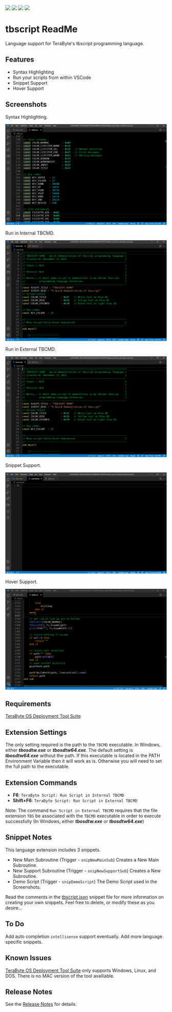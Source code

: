 ![](https://vsmarketplacebadge.apphb.com/version-short/willasm.tbscript-vscode-ext.svg)
![](https://vsmarketplacebadge.apphb.com/installs-short/willasm.tbscript-vscode-ext.svg)
![](https://vsmarketplacebadge.apphb.com/downloads-short/willasm.tbscript-vscode-ext.svg)
![](https://vsmarketplacebadge.apphb.com/rating/willasm.tbscript-vscode-ext.svg)

# tbscript ReadMe

Language support for TeraByte's tbscript programming language.

## Features
- Syntax Highlighting
- Run your scripts from within VSCode
- Snippet Support
- Hover Support

## Screenshots

Syntax Highlighting.

![Syntax Highlighting](https://github.com/willasm/tbscript/blob/master/images/syntaxhighlighting.gif)

Run in Internal TBCMD.

![Run in Internal TBCMD](https://github.com/willasm/tbscript/blob/master/images/runinternal.gif)

Run in External TBCMD.

![Run in External TBCMD](https://github.com/willasm/tbscript/blob/master/images/runexternal.gif)

Snippet Support.

![Snippets](https://github.com/willasm/tbscript/blob/master/images/snippet.gif)

Hover Support.

![Snippets](https://github.com/willasm/tbscript/blob/master/images/hover.gif)

## Requirements
[TeraByte OS Deployment Tool Suite](https://www.terabyteunlimited.com/tbosdt/)

## Extension Settings
The only setting required is the path to the `TBCMD` executable.
In Windows, either ***tbosdtw.exe*** or ***tbosdtw64.exe***.
The default setting is ***tbosdtw64.exe*** without the path.
If this executable is located in the PATH Environment Variable then it will work as is.
Otherwise you will need to set the full path to the executable.

## Extension Commands
- **F6**: `TeraByte Script: Run Script in Internal TBCMD`
- **Shift+F6**: `TeraByte Script: Run Script in External TBCMD`

Note: The command `Run Script in External TBCMD` requires that the file extension `TBS` be associated with
the `TBCMD` executable in order to  execute successfully (In Windows, either ***tbosdtw.exe*** or ***tbosdtw64.exe***)

## Snippet Notes
This language extension includes 3 snippets.

* New Main Subroutine (Trigger - `snipNewMainSub`)           Creates a New Main Subroutine.
* New Support Subroutine (Trigger - `snipNewSupportSub`)     Creates a New Subroutine.
* Demo Script (Trigger - `snipDemoScript`)                   The Demo Script used in the Screenshots.

Read the comments in the [tbscript.json](./src/snippets/tbscript.json) snippet file for more information on creating your own snippets.
Feel free to delete, or modify these as you desire...

## To Do
Add auto completion `intellisense` support eventually.
Add more language specific snippets.

## Known Issues
[TeraByte OS Deployment Tool Suite](https://www.terabyteunlimited.com/tbosdt/) only supports Windows, Linux, and DOS.
There is no MAC version of the tool availiable.

## Release Notes

See the [Release Notes](RELEASE.md) for details.

